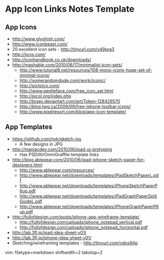 # App Icon Links Notes Template #

## App Icons ##
- http://www.glyphish.com/
- http://www.iconbeast.com/
- 20 excellent icon sets - http://tinyurl.com/y49pra3
- http://iicns.com/
- http://iconhandbook.co.uk/downloads/
- http://mashable.com/2010/06/17/minimalist-icon-sets/
  - http://www.tutorial9.net/resources/108-mono-icons-huge-set-of-minimal-icons/
  - http://somerandomdude.com/work/iconic/
  - http://pictoico.com/
  - http://www.gentleface.com/free_icon_set.html
  - http://picol.org/index.php
  - http://brsev.deviantart.com/art/Token-128429570
  - http://blog.twg.ca/2009/09/free-iphone-toolbar-icons/
  - http://www.pixelresort.com/blog/app-icon-template/

## App Templates ##
- https://github.com/nvk/sketch-ios
  - A few designs in JPG
- http://maniacdev.com/2010/06/ipad-ui-protyping
  - Has PSD/AI/OmniGraffile template links
- http://blog.ablepear.com/2010/06/ipad-iphone-sketch-paper-for-designers.html
  - http://www.ablepear.com/resources/
  - http://www.ablepear.net/downloads/templates/iPadSketchPaperL.pdf
  - http://www.ablepear.net/downloads/templates/iPhoneSketchPaperP6up.pdf
  - http://www.ablepear.net/downloads/templates/iPadGraphPaperSplitGuideL.pdf
  - http://www.ablepear.net/downloads/templates/iPhoneGraphPaperP6up.pdf
- http://fullofdesign.com/posts/iphone-app-wireframe-template/
  - http://fullofdesign.com/uploads/iphone_notepad_vertical.pdf
  - http://fullofdesign.com/uploads/iphone_notepad_horizontal.pdf
- http://lab.3fl.jp/ipad-idea-sheet-v01/
- http://lab.3fl.jp/iphone-idea-sheet-v01/
- Sketching/wireframing templates - http://tinyurl.com/ydns94p

vim: filetype=markdown shiftwidth=2 tabstop=2
